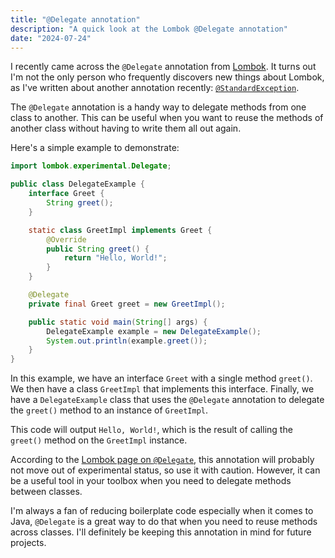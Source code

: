 ```yaml
---
title: "@Delegate annotation"
description: "A quick look at the Lombok @Delegate annotation"
date: "2024-07-24"
---
```


I recently came across the `@Delegate` annotation from [Lombok](https://projectlombok.org).
It turns out I'm not the only person who frequently discovers new things about Lombok, as I've written about another annotation recently: [`@StandardException`](../lombok-standard-exception/).

The `@Delegate` annotation is a handy way to delegate methods from one class to another. This can be useful when you want to reuse the methods of another class without having to write them all out again.

Here's a simple example to demonstrate:

```java
import lombok.experimental.Delegate;

public class DelegateExample {
    interface Greet {
        String greet();
    }

    static class GreetImpl implements Greet {
        @Override
        public String greet() {
            return "Hello, World!";
        }
    }

    @Delegate
    private final Greet greet = new GreetImpl();

    public static void main(String[] args) {
        DelegateExample example = new DelegateExample();
        System.out.println(example.greet());
    }
}
```

In this example, we have an interface `Greet` with a single method `greet()`. We then have a class `GreetImpl` that implements this interface. Finally, we have a `DelegateExample` class that uses the `@Delegate` annotation to delegate the `greet()` method to an instance of `GreetImpl`.

This code will output `Hello, World!`, which is the result of calling the `greet()` method on the `GreetImpl` instance.

According to the [Lombok page on `@Delegate`](https://projectlombok.org/features/experimental/Delegate), this annotation will probably not move out of experimental status, so use it with caution. However, it can be a useful tool in your toolbox when you need to delegate methods between classes.

I'm always a fan of reducing boilerplate code especially when it comes to Java, `@Delegate` is a great way to do that when you need to reuse methods across classes. I'll definitely be keeping this annotation in mind for future projects.

